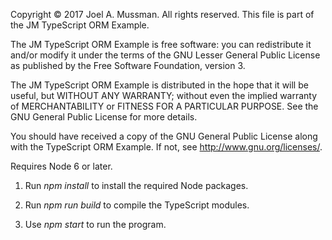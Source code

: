 Copyright © 2017 Joel A. Mussman. All rights reserved.
This file is part of the JM TypeScript ORM Example.

The JM TypeScript ORM Example is free software: you can redistribute it and/or modify it under
the terms of the GNU Lesser General Public License as published by the Free Software
Foundation, version 3.

The JM TypeScript ORM Example is distributed in the hope that it will be useful, but WITHOUT
ANY WARRANTY; without even the implied warranty of MERCHANTABILITY or FITNESS FOR A PARTICULAR
PURPOSE. See the GNU General Public License for more details.

You should have received a copy of the GNU General Public License along with the TypeScript
ORM Example. If not, see <http://www.gnu.org/licenses/>.

Requires Node 6 or later.

1. Run *npm install* to install the required Node packages.

2. Run *npm run build* to compile the TypeScript modules.

3. Use *npm start* to run the program.